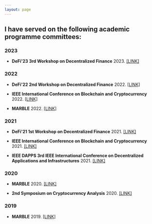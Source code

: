 ```yaml
---
layout: page
---
```


<h2>I have served on the following academic programme committees:</h2>


<h3>2023</h3>

* **DeFi'23 3rd Workshop on Decentralized Finance**  2023. [[LINK]](https://fc23.ifca.ai/defi/)


<h3>2022</h3>

* **DeFi'22 2nd Workshop on Decentralized Finance**  2022. [[LINK]](https://fc22.ifca.ai/defi/)

* **IEEE International Conference on Blockchain and Cryptocurrency**  2022. [[LINK]](https://icbc2022.ieee-icbc.org/committees/technical-program-committee.html)

* **MARBLE**  2022. [[LINK]](https://www.marble-conference.org/marble2022)


<h3>2021</h3>

* **DeFi'21 1st Workshop on Decentralized Finance**  2021. [[LINK]](https://fc21.ifca.ai/defi/)

* **IEEE International Conference on Blockchain and Cryptocurrency**  2021. [[LINK]](https://icbc2021.ieee-icbc.org/committees/technical-program-committee.html)

* **IEEE DAPPS 3rd IEEE International Conference on Decentralized Applications and Infrastructures**  2021. [[LINK]](http://2021.cisose.org/index-6.htm)


<h3>2020</h3>

* **MARBLE**  2020. [[LINK]](https://link.springer.com/book/10.1007/978-3-030-53356-4)

* **2nd Symposium on Cryptocurrency Analysis**  2020. [[LINK]](https://www.performance2020.deib.polimi.it/socca-2/)


<h3>2019</h3>

* **MARBLE**  2019. [[LINK]](https://www.marble2019.org/)






















